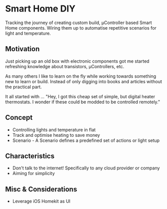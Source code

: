 # Smart Home DIY

Tracking the journey of creating custom build, µController based Smart Home components.
Wiring them up to automatise repetitive scenarios for light and temperature.

## Motivation
Just picking up an old box with electronic components got me started refreshing knowledge about transistors, µControllers, etc.

As many others I like to learn on the fly while working towards something new to learn or build. Instead of only digging into books and articles without the practical part.

It all started with ...
"Hey, I got this cheap set of simple, but digital heater thermostats. I wonder if these could be modded to be controlled remotely."

## Concept
* Controlling lights and temperature in flat
* Track and optimise heating to save money
* Scenario - A Scenario defines a predefined set of actions or light setup

## Characteristics
- Don't talk to the internet! Specifically to any cloud provider or company
- Aiming for simplicity

## Misc & Considerations
- Leverage iOS Homekit as UI
